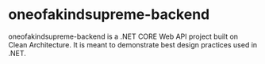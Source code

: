 # oneofakindsupreme-backend

oneofakindsupreme-backend is a .NET CORE Web API project built on Clean Architecture. It is meant to demonstrate best design practices used in .NET.

